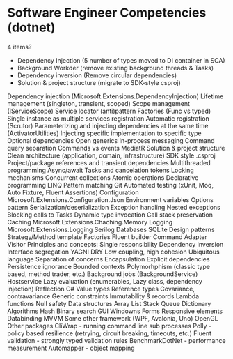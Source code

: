 # Software Engineer Competencies (dotnet)
4 items?


 - Dependency Injection (5 number of types moved to DI container in SCA)
 - Background Workder (remove existing background threads & Tasks)
 - Dependency inversion (Remove circular dependencies)
 - Solution & project structure (migrate to SDK-style csproj)

Dependency injection (Microsoft.Extensions.DependencyInjection)
    Lifetime management (singleton, transient, scoped)
    Scope management (IServiceScope)
    Service locator (anti)pattern
    Factories (Func vs typed)
    Single instance as multiple services registration
    Automatic registration (Scrutor)
    Parameterizing and injecting dependencies at the same time (ActivatorUtilities)
    Injecting specific implementation to specific type
    Optional dependencies
    Open generics
In-process messaging
    Command query separation
    Commands vs events
    MediatR
Solution & project structure
    Clean architecture (application, domain, infrastructure)
    SDK style .csproj
    Project/package references and transient dependencies
Multithreaded programming
    Async/await
    Tasks and cancelation tokens
    Locking mechanisms
    Concurrent collections
    Atomic operations
Declarative programming
    LINQ
    Pattern matching
Git
Automated testing (xUnit, Moq, Auto Fixture, Fluent Assertions)
Configuration
    Microsoft.Extensions.Configuration.Json
    Environment variables
    Options pattern
Serialization/deserialization
Exception handling
    Nested exceptions
    Blocking calls to Tasks
    Dynamic type invocation
    Call stack preservation
Caching
    Microsoft.Extensions.Chaching.Memory
Logging
    Microsoft.Extensions.Logging
    Serilog
Databases
    SQLite
Design patterns
    Strategy/Method template
    Factories
    Fluent builder
    Command
    Adapter
    Visitor
Principles and concepts:
    Single responsibility
    Dependency inversion
    Interface segregation
    YAGNI
    DRY
    Low coupling, high cohesion
    Ubiquitous language
    Separation of concerns
    Encapsulation
    Explicit dependencies
    Persistence ignorance
    Bounded contexts
    Polymorhphism (classic type based, method trader, etc.)
Background jobs (BackgroundService)
Hostservice
Lazy evaluation (enumerables, Lazy class, dependency injection)
Reflection
C#
    Value types
    Reference types
    Covariance, contravariance
    Generic constraints
    Immutability & records
    Lambda functions
    Null safety
Data structures
    Array
    List
    Stack
    Queue
    Dictionary
Algorithms
    Hash
    Binary search
GUI
    Windowns Forms
        Responsive elements
        Databinding
    MVVM
    Some other framework (WPF, Avalonia, Uno)
    OpenGL
Other packages
    CliWrap - running command line sub processes
    Polly - policy based resilience (retrying, circuit breaking, timeouts, etc.)
    Fluent validation - strongly typed validation rules
    BenchmarkDotNet - performance measurement
    Automapper - object mapping






